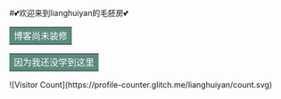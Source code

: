 #:two_hearts:欢迎来到lianghuiyan的毛胚房:two_hearts:
<table><tr><td bgcolor=5C8A80><font color=white>博客尚未装修</font></td></tr></table>
<table><tr><td bgcolor=5C8A80><font color=white>因为我还没学到这里</font></td></tr></table>
![Visitor Count](https://profile-counter.glitch.me/lianghuiyan/count.svg)
